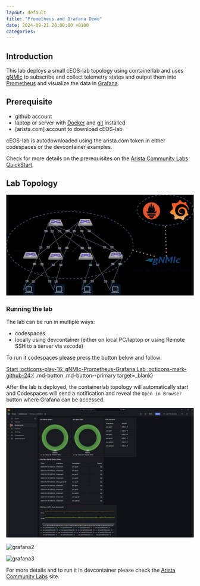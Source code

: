 ```yaml
---
layout: default
title: "Prometheus and Grafana Demo"
date: 2024-09-21 20:00:00 +0100
categories:
---
```


## Introduction

This lab deploys a small cEOS-lab topology using containerlab and uses [gNMIc](https://gnmic.openconfig.net/) to subscribe and collect telemetry states and output them into [Prometheus](https://prometheus.io/docs/prometheus/latest/getting_started/) and visualize the data in [Grafana](https://grafana.com/).

## Prerequisite

- github account
- laptop or server with [Docker](https://www.docker.com/) and [git](https://git-scm.com/downloads) installed
- [arista.com] account to download cEOS-lab

cEOS-lab is autodownloaded using the arista.com token in either codespaces or the devcontainer examples.

Check for more details on the prerequisites on the [Arista Community Labs QuickStart](https://aclabs.arista.com/quickstart/).

## Lab Topology

![topology](../../../../_media/topology.drawio.png)

### Running the lab

The lab can be run in multiple ways:
 - codespaces
 - locally using devcontainer (either on local PC/laptop or using Remote SSH to a server via vscode)

To run it codespaces please press the button below and follow:

[Start :octicons-play-16: gNMIc-Prometheus-Grafana Lab :octicons-mark-github-24:](https://codespaces.new/aristanetworks/aclabs/tree/main?quickstart=1&devcontainer_path=.devcontainer%2Fgnmic-prometheus-grafana%2Fdevcontainer.json){ .md-button .md-button--primary target=_blank}

After the lab is deployed, the containerlab topology will automatically start and Codespaces will send a notification and reveal the `Open in Browser` button where Grafana can be accessed.

![grafana1](_media/aclabs-telemetryA-grafana-ex1.png)

![grafana2](assets/img/aclabs-telemetryA-grafana-ex2.png)

![grafana3](assets/img/aclabs-telemetryA-grafana-ex3.png)

For more details and to run it in devcontainer please check the [Arista Community Labs](https://aclabs.arista.com/telemetry) site.
